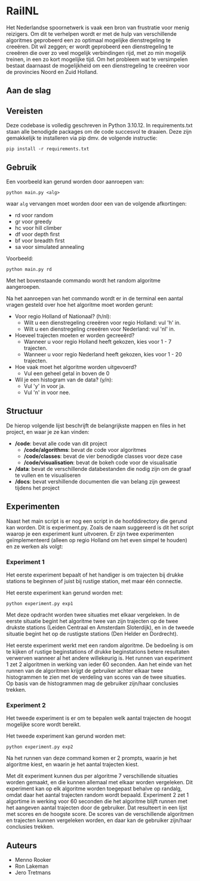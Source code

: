 # RailNL

Het Nederlandse spoornetwerk is vaak een bron van frustratie voor menig reizigers. Om dit te verhelpen wordt er met de hulp van verschillende algoritmes geprobeerd een zo optimaal mogelijke dienstregeling te creeëren. Dit wil zeggen; er wordt geprobeerd een dienstregeling te creeëren die over zo veel mogelijk verbindingen rijd, met zo min mogelijk treinen, in een zo kort mogelijke tijd. Om het probleem wat te versimpelen bestaat daarnaast de mogelijkheid om een dienstregeling te creeëren voor de provincies Noord en Zuid Holland. 

## Aan de slag

## Vereisten
Deze codebase is volledig geschreven in Python 3.10.12. In requirements.txt staan alle benodigde packages om de code succesvol te draaien. Deze zijn gemakkelijk te installeren via pip dmv. de volgende instructie:

```
pip install -r requirements.txt
```

## Gebruik

Een voorbeeld kan gerund worden door aanroepen van:

```
python main.py <alg>
```

waar ```alg``` vervangen moet worden door een van de volgende afkortingen:

- rd voor random
- gr voor greedy
- hc voor hill climber
- df voor depth first
- bf voor breadth first
- sa voor simulated annealing

Voorbeeld:

```
python main.py rd
```

Met het bovenstaande commando wordt het random algoritme aangeroepen.

Na het aanroepen van het commando wordt er in de terminal een aantal vragen gesteld over hoe het algoritme moet worden gerunt:
- Voor regio Holland of Nationaal? (h/nl):
  - Wilt u een dienstregeling creeëren voor regio Holland: vul 'h' in.
  - Wilt u een dienstregeling creeëren voor Nederland: vul 'nl' in.
- Hoeveel trajecten moeten er worden gecreeërd?
  - Wanneer u voor regio Holland heeft gekozen, kies voor 1 - 7 trajecten.
  - Wanneer u voor regio Nederland heeft gekozen, kies voor 1 - 20 trajecten.
- Hoe vaak moet het algoritme worden uitgevoerd?
  - Vul een geheel getal in boven de 0
- Wil je een histogram van de data? (y/n):
  - Vul 'y' in voor ja.
  - Vul 'n' in voor nee.


## Structuur
De hierop volgende lijst beschrijft de belangrijkste mappen en files in het project, en waar je ze kan vinden:

- **/code**: bevat alle code van dit project
  - **/code/algorithms**: bevat de code voor algoritmes
  - **/code/classes**: bevat de vier benodigde classes voor deze case
  - **/code/visualisation**: bevat de bokeh code voor de visualisatie
- **/data**: bevat de verschillende databestanden die nodig zijn om de graaf te vullen en te visualiseren
- **/docs**: bevat vershillende documenten die van belang zijn geweest tijdens het project


## Experimenten

Naast het main script is er nog een script in de hoofddirectory die gerund kan worden. Dit is experiment.py. Zoals de naam suggereerd is dit het script waarop je een experiment kunt uitvoeren. Er zijn twee experimenten geïmplementeerd (alleen op regio Holland om het even simpel te houden) en ze werken als volgt:

### Experiment 1

Het eerste experiment bepaalt of het handiger is om trajecten bij drukke stations te beginnen of juist bij rustige station, met maar één connectie.

Het eerste experiment kan gerund worden met:

```
python experiment.py exp1
```

Met deze opdracht worden twee situaties met elkaar vergeleken. In de eerste situatie begint het algoritme twee van zijn trajecten op de twee drukste stations (Leiden Centraal en Amsterdam Sloterdijk), en in de tweede situatie begint het op de rustigste stations (Den Helder en Dordrecht).

Het eerste experiment werkt met een random algoritme. De bedoeling is om te kijken of rustige beginstations of drukke beginstations betere resultaten verwerven wanneer al het andere willekeurig is. Het runnen van experiment 1 zet 2 algoritmen in werking van ieder 60 seconden. Aan het einde van het runnen van de algoritmen krijgt de gebruiker achter elkaar twee histogrammen te zien met de verdeling van scores van de twee situaties. Op basis van de histogrammen mag de gebruiker zijn/haar conclusies trekken.

### Experiment 2

Het tweede experiment is er om te bepalen welk aantal trajecten de hoogst mogelijke score wordt bereikt.

Het tweede experiment kan gerund worden met:

```
python experiment.py exp2
```

Na het runnen van deze command komen er 2 prompts, waarin je het algoritme kiest, en waarin je het aantal trajecten kiest.

Met dit experiment kunnen dus per algoritme 7 verschillende situaties worden gemaakt, en die kunnen allemaal met elkaar worden vergeleken. Dit experiment kan op elk algoritme worden toegepast behalve op randalg, omdat daar het aantal trajecten random wordt bepaald. Experiment 2 zet 1 algortime in werking voor 60 seconden die het algoritme blijft runnen met het aangeven aantal trajecten door de gebruiker. Dat resulteert in een lijst met scores en de hoogste score. De scores van de verschillende algoritmen en trajecten kunnen vergeleken worden, en daar kan de gebruiker zijn/haar conclusies trekken.


## Auteurs
- Menno Rooker
- Ron Lakeman
- Jero Tretmans